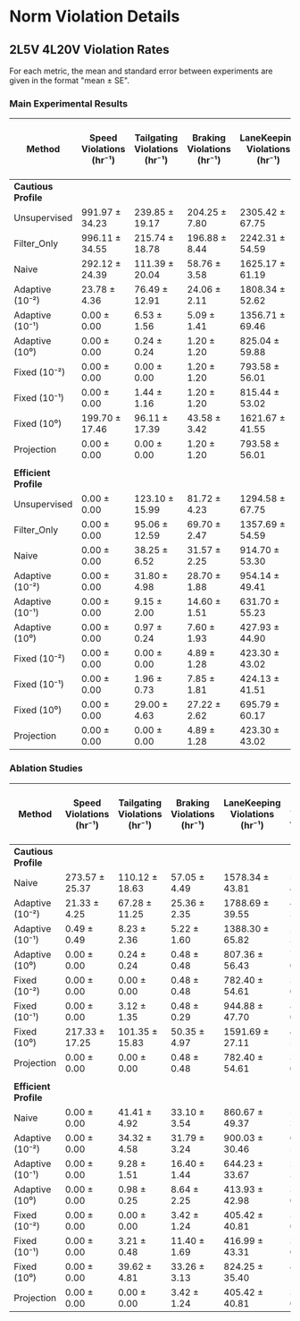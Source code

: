 # Norm Violation Details

## 2L5V 4L20V Violation Rates

For each metric, the mean and standard error between experiments are given in the format "mean ± SE". 


### Main Experimental Results

| Method | Speed Violations (hr⁻¹) | Tailgating Violations (hr⁻¹) | Braking Violations (hr⁻¹) | LaneKeeping Violations (hr⁻¹) | Lane Change Tailgating Violations (hr⁻¹) | Lane Change Braking Violations (hr⁻¹) | Collision Violations (hr⁻¹) | Lane Change Collision Violations (hr⁻¹) | Cost Rate (hr⁻¹) | Avoided Cost Rate (hr⁻¹) |
|---|---|---|---|---|---|---|---|---|---|---|
| **Cautious Profile** |  |  |  |  |  |  |  |  |  |  |
| Unsupervised | 991.97 ± 34.23 | 239.85 ± 19.17 | 204.25 ± 7.80 | 2305.42 ± 67.75 | 218.74 ± 4.46 | 133.88 ± 9.57 | 27.80 ± 5.22 | 52.33 ± 5.64 | 4094.10 ± 72.47 | 0.00 ± 0.00 |
| Filter_Only | 996.11 ± 34.55 | 215.74 ± 18.78 | 196.88 ± 8.44 | 2242.31 ± 54.59 | 139.58 ± 8.91 | 87.49 ± 2.80 | 7.50 ± 1.35 | 1.10 ± 0.52 | 3878.11 ± 36.12 | 293.15 ± 17.83 |
| Naive | 292.12 ± 24.39 | 111.39 ± 20.04 | 58.76 ± 3.58 | 1625.17 ± 61.19 | 37.38 ± 3.55 | 19.00 ± 2.75 | 3.04 ± 0.52 | 0.26 ± 0.26 | 2143.81 ± 80.00 | 1161.74 ± 37.54 |
| Adaptive (10⁻²) | 23.78 ± 4.36 | 76.49 ± 12.91 | 24.06 ± 2.11 | 1808.34 ± 52.62 | 29.15 ± 2.69 | 9.72 ± 2.00 | 0.72 ± 0.48 | 0.00 ± 0.00 | 1971.53 ± 56.95 | 1408.05 ± 45.72 |
| Adaptive (10⁻¹) | 0.00 ± 0.00 | 6.53 ± 1.56 | 5.09 ± 1.41 | 1356.71 ± 69.46 | 10.90 ± 2.37 | 2.91 ± 1.19 | 0.24 ± 0.24 | 0.00 ± 0.00 | 1382.14 ± 64.02 | 1676.64 ± 43.24 |
| Adaptive (10⁰) | 0.00 ± 0.00 | 0.24 ± 0.24 | 1.20 ± 1.20 | 825.04 ± 59.88 | 6.24 ± 1.22 | 0.00 ± 0.00 | 0.24 ± 0.24 | 0.00 ± 0.00 | 832.73 ± 58.46 | 1960.64 ± 25.18 |
| Fixed (10⁻²) | 0.00 ± 0.00 | 0.00 ± 0.00 | 1.20 ± 1.20 | 793.58 ± 56.01 | 2.64 ± 1.03 | 0.00 ± 0.00 | 0.24 ± 0.24 | 0.00 ± 0.00 | 797.43 ± 54.92 | 1994.74 ± 39.54 |
| Fixed (10⁻¹) | 0.00 ± 0.00 | 1.44 ± 1.16 | 1.20 ± 1.20 | 815.44 ± 53.02 | 5.04 ± 1.22 | 0.00 ± 0.00 | 0.24 ± 0.24 | 0.00 ± 0.00 | 823.13 ± 51.26 | 1962.57 ± 28.02 |
| Fixed (10⁰) | 199.70 ± 17.46 | 96.11 ± 17.39 | 43.58 ± 3.42 | 1621.67 ± 41.55 | 28.99 ± 4.61 | 10.91 ± 1.01 | 2.24 ± 0.48 | 0.24 ± 0.24 | 2000.96 ± 43.57 | 1281.33 ± 41.06 |
| Projection | 0.00 ± 0.00 | 0.00 ± 0.00 | 1.20 ± 1.20 | 793.58 ± 56.01 | 2.64 ± 1.03 | 0.00 ± 0.00 | 0.24 ± 0.24 | 0.00 ± 0.00 | 797.43 ± 54.92 | 1994.74 ± 39.54 |
|  |  |  |  |  |  |  |  |  |  |  |
| **Efficient Profile** |  |  |  |  |  |  |  |  |  |  |
| Unsupervised | 0.00 ± 0.00 | 123.10 ± 15.99 | 81.72 ± 4.23 | 1294.58 ± 67.75 | 154.11 ± 5.06 | 92.88 ± 8.45 | 27.80 ± 5.22 | 52.33 ± 5.64 | 1746.39 ± 69.70 | 0.00 ± 0.00 |
| Filter_Only | 0.00 ± 0.00 | 95.06 ± 12.59 | 69.70 ± 2.47 | 1357.69 ± 54.59 | 60.52 ± 6.37 | 44.54 ± 1.83 | 7.50 ± 1.35 | 1.10 ± 0.52 | 1627.51 ± 58.25 | 286.59 ± 17.81 |
| Naive | 0.00 ± 0.00 | 38.25 ± 6.52 | 31.57 ± 2.25 | 914.70 ± 53.30 | 20.50 ± 1.04 | 19.78 ± 1.71 | 6.16 ± 0.95 | 0.26 ± 0.26 | 1024.80 ± 58.96 | 675.83 ± 46.77 |
| Adaptive (10⁻²) | 0.00 ± 0.00 | 31.80 ± 4.98 | 28.70 ± 1.88 | 954.14 ± 49.41 | 22.54 ± 1.24 | 19.00 ± 1.30 | 5.40 ± 0.78 | 0.26 ± 0.26 | 1056.18 ± 53.14 | 686.61 ± 44.82 |
| Adaptive (10⁻¹) | 0.00 ± 0.00 | 9.15 ± 2.00 | 14.60 ± 1.51 | 631.70 ± 55.23 | 6.69 ± 1.15 | 5.98 ± 1.66 | 3.71 ± 0.94 | 0.00 ± 0.00 | 668.11 ± 57.69 | 1120.82 ± 25.74 |
| Adaptive (10⁰) | 0.00 ± 0.00 | 0.97 ± 0.24 | 7.60 ± 1.93 | 427.93 ± 44.90 | 3.92 ± 0.61 | 0.73 ± 0.30 | 2.69 ± 0.89 | 0.00 ± 0.00 | 441.15 ± 46.95 | 1407.25 ± 40.20 |
| Fixed (10⁻²) | 0.00 ± 0.00 | 0.00 ± 0.00 | 4.89 ± 1.28 | 423.30 ± 43.02 | 3.91 ± 0.61 | 0.49 ± 0.30 | 2.69 ± 0.89 | 0.00 ± 0.00 | 432.58 ± 44.63 | 1425.77 ± 47.03 |
| Fixed (10⁻¹) | 0.00 ± 0.00 | 1.96 ± 0.73 | 7.85 ± 1.81 | 424.13 ± 41.51 | 3.93 ± 0.61 | 0.49 ± 0.30 | 2.69 ± 0.89 | 0.00 ± 0.00 | 438.35 ± 44.09 | 1416.01 ± 34.69 |
| Fixed (10⁰) | 0.00 ± 0.00 | 29.00 ± 4.63 | 27.22 ± 2.62 | 695.79 ± 60.17 | 10.41 ± 1.35 | 12.96 ± 1.96 | 5.34 ± 0.85 | 0.26 ± 0.26 | 775.37 ± 64.56 | 1017.16 ± 41.68 |
| Projection | 0.00 ± 0.00 | 0.00 ± 0.00 | 4.89 ± 1.28 | 423.30 ± 43.02 | 3.91 ± 0.61 | 0.49 ± 0.30 | 2.69 ± 0.89 | 0.00 ± 0.00 | 432.58 ± 44.63 | 1425.77 ± 47.03 |

### Ablation Studies

| Method | Speed Violations (hr⁻¹) | Tailgating Violations (hr⁻¹) | Braking Violations (hr⁻¹) | LaneKeeping Violations (hr⁻¹) | Lane Change Tailgating Violations (hr⁻¹) | Lane Change Braking Violations (hr⁻¹) | Collision Violations (hr⁻¹) | Lane Change Collision Violations (hr⁻¹) | Cost Rate (hr⁻¹) | Avoided Cost Rate (hr⁻¹) |
|---|---|---|---|---|---|---|---|---|---|---|
| **Cautious Profile** |  |  |  |  |  |  |  |  |  |  |
| Naive | 273.57 ± 25.37 | 110.12 ± 18.63 | 57.05 ± 4.49 | 1578.34 ± 43.81 | 54.06 ± 4.29 | 31.53 ± 6.20 | 9.40 ± 1.84 | 14.78 ± 2.52 | 2104.67 ± 66.90 | 1098.35 ± 26.47 |
| Adaptive (10⁻²) | 21.33 ± 4.25 | 67.28 ± 11.25 | 25.36 ± 2.35 | 1788.69 ± 39.55 | 43.45 ± 3.28 | 18.32 ± 1.66 | 4.27 ± 1.23 | 7.29 ± 1.01 | 1964.44 ± 37.86 | 1369.88 ± 30.91 |
| Adaptive (10⁻¹) | 0.49 ± 0.49 | 8.23 ± 2.36 | 5.22 ± 1.60 | 1388.30 ± 65.82 | 20.72 ± 3.22 | 10.00 ± 1.67 | 0.74 ± 0.30 | 6.51 ± 1.60 | 1432.96 ± 61.46 | 1629.72 ± 32.65 |
| Adaptive (10⁰) | 0.00 ± 0.00 | 0.24 ± 0.24 | 0.48 ± 0.48 | 807.36 ± 56.43 | 7.44 ± 0.88 | 0.24 ± 0.24 | 0.48 ± 0.29 | 0.24 ± 0.24 | 815.76 ± 55.07 | 1958.88 ± 21.52 |
| Fixed (10⁻²) | 0.00 ± 0.00 | 0.00 ± 0.00 | 0.48 ± 0.48 | 782.40 ± 54.61 | 3.84 ± 0.88 | 0.00 ± 0.00 | 0.48 ± 0.29 | 0.00 ± 0.00 | 786.72 ± 53.77 | 1998.72 ± 37.83 |
| Fixed (10⁻¹) | 0.00 ± 0.00 | 3.12 ± 1.35 | 0.48 ± 0.29 | 944.88 ± 47.70 | 8.16 ± 0.88 | 0.00 ± 0.00 | 0.00 ± 0.00 | 0.00 ± 0.00 | 956.64 ± 46.15 | 1889.28 ± 31.64 |
| Fixed (10⁰) | 217.33 ± 17.25 | 101.35 ± 15.83 | 50.35 ± 4.97 | 1591.69 ± 27.11 | 45.27 ± 5.69 | 26.44 ± 4.08 | 7.89 ± 2.15 | 14.44 ± 2.53 | 2032.44 ± 37.66 | 1200.11 ± 32.43 |
| Projection | 0.00 ± 0.00 | 0.00 ± 0.00 | 0.48 ± 0.48 | 782.40 ± 54.61 | 3.84 ± 0.88 | 0.00 ± 0.00 | 0.48 ± 0.29 | 0.00 ± 0.00 | 786.72 ± 53.77 | 1998.72 ± 37.83 |
|  |  |  |  |  |  |  |  |  |  |  |
| **Efficient Profile** |  |  |  |  |  |  |  |  |  |  |
| Naive | 0.00 ± 0.00 | 41.41 ± 4.92 | 33.10 ± 3.54 | 860.67 ± 49.37 | 53.92 ± 3.40 | 49.66 ± 3.03 | 18.74 ± 3.29 | 32.90 ± 2.31 | 1038.77 ± 48.58 | 559.13 ± 43.83 |
| Adaptive (10⁻²) | 0.00 ± 0.00 | 34.32 ± 4.58 | 31.79 ± 3.24 | 900.03 ± 30.46 | 64.31 ± 5.29 | 52.59 ± 6.85 | 14.92 ± 1.68 | 35.99 ± 4.25 | 1083.04 ± 33.70 | 523.78 ± 31.50 |
| Adaptive (10⁻¹) | 0.00 ± 0.00 | 9.28 ± 1.51 | 16.40 ± 1.44 | 644.23 ± 33.67 | 23.85 ± 3.43 | 23.36 ± 2.06 | 14.03 ± 1.01 | 16.98 ± 1.52 | 717.12 ± 38.50 | 963.95 ± 20.07 |
| Adaptive (10⁰) | 0.00 ± 0.00 | 0.98 ± 0.25 | 8.64 ± 2.25 | 413.93 ± 42.98 | 3.44 ± 0.71 | 0.98 ± 0.46 | 9.12 ± 1.65 | 0.49 ± 0.30 | 427.97 ± 44.40 | 1388.46 ± 39.66 |
| Fixed (10⁻²) | 0.00 ± 0.00 | 0.00 ± 0.00 | 3.42 ± 1.24 | 405.42 ± 40.81 | 3.16 ± 0.72 | 0.49 ± 0.30 | 6.82 ± 1.32 | 0.24 ± 0.24 | 412.48 ± 41.88 | 1414.35 ± 47.24 |
| Fixed (10⁻¹) | 0.00 ± 0.00 | 3.21 ± 0.48 | 11.40 ± 1.69 | 416.99 ± 43.31 | 3.71 ± 0.55 | 0.75 ± 0.50 | 10.40 ± 1.49 | 0.50 ± 0.31 | 436.06 ± 44.04 | 1381.77 ± 38.67 |
| Fixed (10⁰) | 0.00 ± 0.00 | 39.62 ± 4.81 | 33.26 ± 3.13 | 824.25 ± 35.40 | 44.85 ± 1.89 | 39.84 ± 3.09 | 19.16 ± 1.96 | 27.12 ± 1.81 | 981.83 ± 33.51 | 603.71 ± 42.24 |
| Projection | 0.00 ± 0.00 | 0.00 ± 0.00 | 3.42 ± 1.24 | 405.42 ± 40.81 | 3.16 ± 0.72 | 0.49 ± 0.30 | 6.82 ± 1.32 | 0.24 ± 0.24 | 412.48 ± 41.88 | 1414.35 ± 47.24 |
